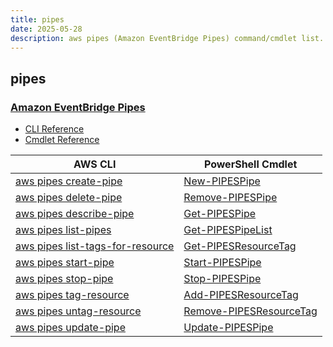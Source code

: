 ```yaml
---
title: pipes
date: 2025-05-28
description: aws pipes (Amazon EventBridge Pipes) command/cmdlet list.
---
```


## pipes

### [Amazon EventBridge Pipes](https://aws.amazon.com/eventbridge/pipes/)

* [CLI Reference](https://awscli.amazonaws.com/v2/documentation/api/latest/reference/pipes/index.html)
* [Cmdlet Reference](https://docs.aws.amazon.com/powershell/latest/reference/items/Pipes_cmdlets.html)

|AWS CLI|PowerShell Cmdlet|
|----|----|
|[aws pipes create-pipe](https://awscli.amazonaws.com/v2/documentation/api/latest/reference/pipes/create-pipe.html)|[New-PIPESPipe](https://docs.aws.amazon.com/powershell/latest/reference/items/New-PIPESPipe.html)|
|[aws pipes delete-pipe](https://awscli.amazonaws.com/v2/documentation/api/latest/reference/pipes/delete-pipe.html)|[Remove-PIPESPipe](https://docs.aws.amazon.com/powershell/latest/reference/items/Remove-PIPESPipe.html)|
|[aws pipes describe-pipe](https://awscli.amazonaws.com/v2/documentation/api/latest/reference/pipes/describe-pipe.html)|[Get-PIPESPipe](https://docs.aws.amazon.com/powershell/latest/reference/items/Get-PIPESPipe.html)|
|[aws pipes list-pipes](https://awscli.amazonaws.com/v2/documentation/api/latest/reference/pipes/list-pipes.html)|[Get-PIPESPipeList](https://docs.aws.amazon.com/powershell/latest/reference/items/Get-PIPESPipeList.html)|
|[aws pipes list-tags-for-resource](https://awscli.amazonaws.com/v2/documentation/api/latest/reference/pipes/list-tags-for-resource.html)|[Get-PIPESResourceTag](https://docs.aws.amazon.com/powershell/latest/reference/items/Get-PIPESResourceTag.html)|
|[aws pipes start-pipe](https://awscli.amazonaws.com/v2/documentation/api/latest/reference/pipes/start-pipe.html)|[Start-PIPESPipe](https://docs.aws.amazon.com/powershell/latest/reference/items/Start-PIPESPipe.html)|
|[aws pipes stop-pipe](https://awscli.amazonaws.com/v2/documentation/api/latest/reference/pipes/stop-pipe.html)|[Stop-PIPESPipe](https://docs.aws.amazon.com/powershell/latest/reference/items/Stop-PIPESPipe.html)|
|[aws pipes tag-resource](https://awscli.amazonaws.com/v2/documentation/api/latest/reference/pipes/tag-resource.html)|[Add-PIPESResourceTag](https://docs.aws.amazon.com/powershell/latest/reference/items/Add-PIPESResourceTag.html)|
|[aws pipes untag-resource](https://awscli.amazonaws.com/v2/documentation/api/latest/reference/pipes/untag-resource.html)|[Remove-PIPESResourceTag](https://docs.aws.amazon.com/powershell/latest/reference/items/Remove-PIPESResourceTag.html)|
|[aws pipes update-pipe](https://awscli.amazonaws.com/v2/documentation/api/latest/reference/pipes/update-pipe.html)|[Update-PIPESPipe](https://docs.aws.amazon.com/powershell/latest/reference/items/Update-PIPESPipe.html)|

